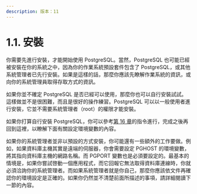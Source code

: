 ```yaml
---
description: 版本：11
---
```


# 1.1. 安裝

你需要先進行安裝，才能開始使用 PostgreSQL。當然，PostgreSQL 也可能已經被安裝在你的系統之中，因為你的作業系統預設套件包含了 PostgreSQL，或其他系統管理者已先行安裝。如果是這樣的話，那麼你應該先瞭解作業系統的資訊，或向你的系統管理員取得存取方式的資訊。

如果你並不確定 PostgreSQL 是否已經可以使用，那麼你也可以自行安裝試試。這樣做並不是很困難，而且是很好的操作練習。PostgreSQL 可以以一般使用者進行安裝，它並不需要系統管理者（root）的權限才能安裝。

如果你打算自行安裝 PostgreSQL，你可以參考[第 16 章](../../server-administration/installation-from-source-code/)的指令進行，完成之後再回到這裡，以瞭解下面有關設定環境變數的內容。

如果你的系統管理者並非以預設的方式安裝，你可能還有一些額外的工作要做。例如，如果資料庫主機其實是遠端的伺服器，你會需要設定 PGHOST 的環境變數，將其指向資料庫主機的網路名稱。而 PGPORT 變數也是必須要設定的。最基本的情境是，如果你嘗試啓動一個應用程式，而它回報它無法取得資料庫連線時，你就必須洽詢你的系統管理者。而如果系統管理者就是你自己，那麼你應該依文件再確認你的環境設定是正確的。如果你仍然並不清楚前面所描述的事項，請詳細閱讀下一節的內容。

